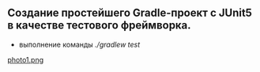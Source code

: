 ## Создание простейшего Gradle-проект с JUnit5 в качестве тестового фреймворка.
 - выполнение команды *./gradlew test*

[photo1.png](../../../Desktop/photo1.png)
